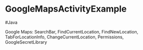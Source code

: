 # GoogleMapsActivityExample
#Java

Google Maps: SearchBar, FindCurrentLocation, FindNewLocation, TabForLocationInfo, ChangeCurrentLocation, Permissions, GoogleSecretLibrary
